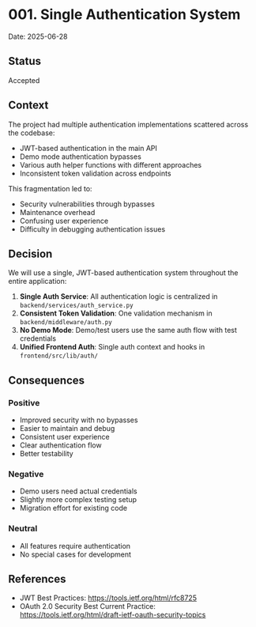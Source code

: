 # 001. Single Authentication System

Date: 2025-06-28

## Status

Accepted

## Context

The project had multiple authentication implementations scattered across the codebase:
- JWT-based authentication in the main API
- Demo mode authentication bypasses
- Various auth helper functions with different approaches
- Inconsistent token validation across endpoints

This fragmentation led to:
- Security vulnerabilities through bypasses
- Maintenance overhead
- Confusing user experience
- Difficulty in debugging authentication issues

## Decision

We will use a single, JWT-based authentication system throughout the entire application:

1. **Single Auth Service**: All authentication logic is centralized in `backend/services/auth_service.py`
2. **Consistent Token Validation**: One validation mechanism in `backend/middleware/auth.py`
3. **No Demo Mode**: Demo/test users use the same auth flow with test credentials
4. **Unified Frontend Auth**: Single auth context and hooks in `frontend/src/lib/auth/`

## Consequences

### Positive
- Improved security with no bypasses
- Easier to maintain and debug
- Consistent user experience
- Clear authentication flow
- Better testability

### Negative
- Demo users need actual credentials
- Slightly more complex testing setup
- Migration effort for existing code

### Neutral
- All features require authentication
- No special cases for development

## References

- JWT Best Practices: https://tools.ietf.org/html/rfc8725
- OAuth 2.0 Security Best Current Practice: https://tools.ietf.org/html/draft-ietf-oauth-security-topics